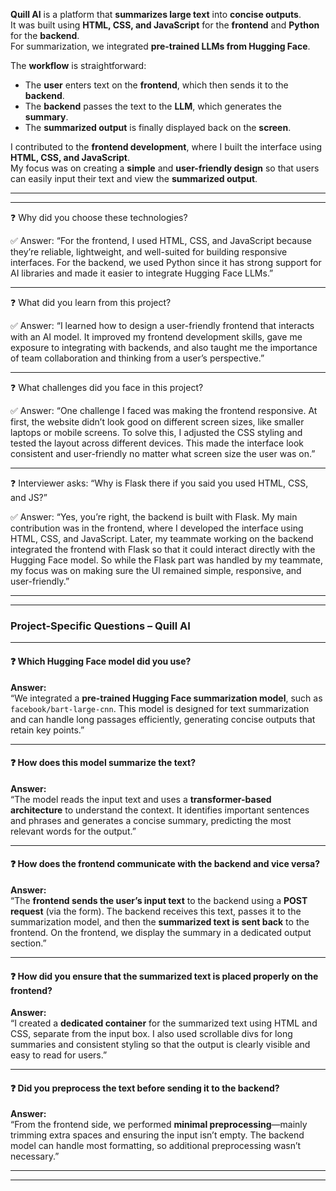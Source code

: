 
**Quill AI** is a platform that **summarizes large text** into **concise outputs**.  
It was built using **HTML, CSS, and JavaScript** for the **frontend** and **Python** for the **backend**.  
For summarization, we integrated **pre-trained LLMs from Hugging Face**.  

The **workflow** is straightforward:  
- The **user** enters text on the **frontend**, which then sends it to the **backend**.  
- The **backend** passes the text to the **LLM**, which generates the **summary**.  
- The **summarized output** is finally displayed back on the **screen**.  

I contributed to the **frontend development**, where I built the interface using **HTML, CSS, and JavaScript**.  
My focus was on creating a **simple** and **user-friendly design** so that users can easily input their text and view the **summarized output**.  


---
---

❓ Why did you choose these technologies?

✅ Answer:
“For the frontend, I used HTML, CSS, and JavaScript because they’re reliable, lightweight, and well-suited for building responsive interfaces. For the backend, we used Python since it has strong support for AI libraries and made it easier to integrate Hugging Face LLMs.”

---

❓ What did you learn from this project?

✅ Answer:
“I learned how to design a user-friendly frontend that interacts with an AI model. It improved my frontend development skills, gave me exposure to integrating with backends, and also taught me the importance of team collaboration and thinking from a user’s perspective.”

---

❓ What challenges did you face in this project?

✅ Answer:
“One challenge I faced was making the frontend responsive. At first, the website didn’t look good on different screen sizes, like smaller laptops or mobile screens. To solve this, I adjusted the CSS styling and tested the layout across different devices. This made the interface look consistent and user-friendly no matter what screen size the user was on.”

---

❓ Interviewer asks: “Why is Flask there if you said you used HTML, CSS, and JS?”

✅ Answer:
“Yes, you’re right, the backend is built with Flask. My main contribution was in the frontend, where I developed the interface using HTML, CSS, and JavaScript. Later, my teammate working on the backend integrated the frontend with Flask so that it could interact directly with the Hugging Face model. So while the Flask part was handled by my teammate, my focus was on making sure the UI remained simple, responsive, and user-friendly.”

---
---

### Project-Specific Questions – Quill AI

---

#### ❓ Which Hugging Face model did you use?  
**Answer:**  
“We integrated a **pre-trained Hugging Face summarization model**, such as `facebook/bart-large-cnn`. This model is designed for text summarization and can handle long passages efficiently, generating concise outputs that retain key points.”

---

#### ❓ How does this model summarize the text?  
**Answer:**  
“The model reads the input text and uses a **transformer-based architecture** to understand the context. It identifies important sentences and phrases and generates a concise summary, predicting the most relevant words for the output.”

---

#### ❓ How does the frontend communicate with the backend and vice versa?  
**Answer:**  
“The **frontend sends the user’s input text** to the backend using a **POST request** (via the form). The backend receives this text, passes it to the summarization model, and then the **summarized text is sent back** to the frontend. On the frontend, we display the summary in a dedicated output section.”

---

#### ❓ How did you ensure that the summarized text is placed properly on the frontend?  
**Answer:**  
“I created a **dedicated container** for the summarized text using HTML and CSS, separate from the input box. I also used scrollable divs for long summaries and consistent styling so that the output is clearly visible and easy to read for users.”

---

#### ❓ Did you preprocess the text before sending it to the backend?  
**Answer:**  
“From the frontend side, we performed **minimal preprocessing**—mainly trimming extra spaces and ensuring the input isn’t empty. The backend model can handle most formatting, so additional preprocessing wasn’t necessary.”

---
---


